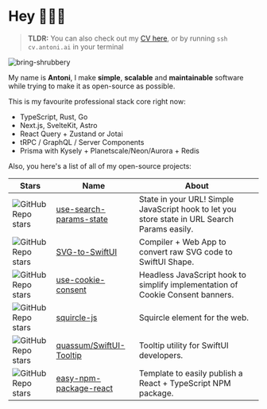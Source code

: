 <!--
<p align="center">
  <img src="https://user-images.githubusercontent.com/29360707/146340410-2e99e81a-bf4b-40bf-ac39-9d51d5923ecd.png" width="700px" alt="profile info" />  
</p> 
-->

<!-- 
Text version:

# Hey, nice to meet you!

My name is **Antoni**, I like coding and optimising things.

I'm doing *full-stack* development professionally, focusing on *TypeScript*, *React*, *Node.js* and *GraphQL*.

I also enjoy learning new things, teaching what I know best and creating open-source software.

If you like any of my open-source projects you see below, please give them a star! 😇 -->


# Hey 👋👋👋

> **TLDR:** You can also check out my [CV here](https://read.cv/antoni), or by running `ssh cv.antoni.ai` in your terminal

<p align="left">
  <img src="https://komarev.com/ghpvc/?username=bring-shrubbery&label=Profile%20views&color=0e75b6&style=flat" alt="bring-shrubbery" />
</p>

My name is **Antoni**, I make **simple**, **scalable** and **maintainable** software while trying to make it as open-source as possible.

This is my favourite professional stack core right now:

- TypeScript, Rust, Go
- Next.js, SvelteKit, Astro
- React Query + Zustand or Jotai
- tRPC / GraphQL / Server Components
- Prisma with Kysely + Planetscale/Neon/Aurora + Redis

Also, you here's a list of all of my open-source projects:

| Stars | Name | About | 
| ----- | ---- | ----- |
| ![GitHub Repo stars](https://img.shields.io/github/stars/bring-shrubbery/use-search-params-state?logo=apache-spark&logoColor=%23ffffff&label=%20&color=%230B0F15) | [use-search-params-state](https://github.com/bring-shrubbery/use-search-params-state) | State in your URL! Simple JavaScript hook to let you store state in URL Search Params easily. | 
| ![GitHub Repo stars](https://img.shields.io/github/stars/bring-shrubbery/SVG-to-SwiftUI?logo=apache-spark&logoColor=%23ffffff&label=%20&color=%230B0F15) | [SVG-to-SwiftUI](https://github.com/bring-shrubbery/SVG-to-SwiftUI) | Compiler + Web App to convert raw SVG code to SwiftUI Shape. |
| ![GitHub Repo stars](https://img.shields.io/github/stars/bring-shrubbery/use-cookie-consent?logo=apache-spark&logoColor=%23ffffff&label=%20&color=%230B0F15) | [use-cookie-consent](https://github.com/bring-shrubbery/use-cookie-consent) | Headless JavaScript hook to simplify implementation of Cookie Consent banners. |
| ![GitHub Repo stars](https://img.shields.io/github/stars/bring-shrubbery/squircle-js?logo=apache-spark&logoColor=%23ffffff&label=%20&color=%230B0F15) | [squircle-js](https://github.com/bring-shrubbery/squircle-js) | Squircle element for the web. | 
| ![GitHub Repo stars](https://img.shields.io/github/stars/quassum/SwiftUI-Tooltip?logo=apache-spark&logoColor=%23ffffff&label=%20&color=%230B0F15) | [quassum/SwiftUI-Tooltip](https://github.com/quassum/SwiftUI-Tooltip) | Tooltip utility for SwiftUI developers. | 
| ![GitHub Repo stars](https://img.shields.io/github/stars/bring-shrubbery/easy-npm-package-react?logo=apache-spark&logoColor=%23ffffff&label=%20&color=%230B0F15) | [easy-npm-package-react](https://github.com/bring-shrubbery/easy-npm-package-react) | Template to easily publish a React + TypeScript NPM package. |
